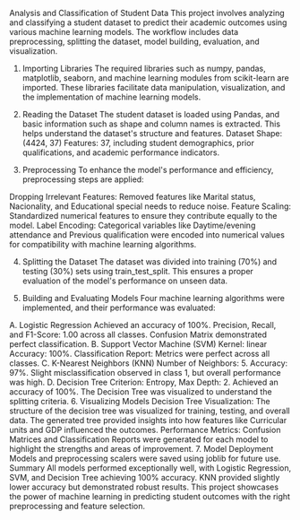 Analysis and Classification of Student Data
This project involves analyzing and classifying a student dataset to predict their academic outcomes using various machine learning models. The workflow includes data preprocessing, splitting the dataset, model building, evaluation, and visualization.

1. Importing Libraries
The required libraries such as numpy, pandas, matplotlib, seaborn, and machine learning modules from scikit-learn are imported. These libraries facilitate data manipulation, visualization, and the implementation of machine learning models.

2. Reading the Dataset
The student dataset is loaded using Pandas, and basic information such as shape and column names is extracted. This helps understand the dataset's structure and features.
Dataset Shape: (4424, 37)
Features: 37, including student demographics, prior qualifications, and academic performance indicators.

3. Preprocessing
To enhance the model's performance and efficiency, preprocessing steps are applied:

Dropping Irrelevant Features: Removed features like Marital status, Nacionality, and Educational special needs to reduce noise.
Feature Scaling: Standardized numerical features to ensure they contribute equally to the model.
Label Encoding: Categorical variables like Daytime/evening attendance and Previous qualification were encoded into numerical values for compatibility with machine learning algorithms.

4. Splitting the Dataset
The dataset was divided into training (70%) and testing (30%) sets using train_test_split.
This ensures a proper evaluation of the model's performance on unseen data.

5. Building and Evaluating Models
Four machine learning algorithms were implemented, and their performance was evaluated:

A. Logistic Regression
Achieved an accuracy of 100%.
Precision, Recall, and F1-Score: 1.00 across all classes.
Confusion Matrix demonstrated perfect classification.
B. Support Vector Machine (SVM)
Kernel: linear
Accuracy: 100%.
Classification Report: Metrics were perfect across all classes.
C. K-Nearest Neighbors (KNN)
Number of Neighbors: 5.
Accuracy: 97%.
Slight misclassification observed in class 1, but overall performance was high.
D. Decision Tree
Criterion: Entropy, Max Depth: 2.
Achieved an accuracy of 100%.
The Decision Tree was visualized to understand the splitting criteria.
6. Visualizing Models
Decision Tree Visualization: The structure of the decision tree was visualized for training, testing, and overall data. The generated tree provided insights into how features like Curricular units and GDP influenced the outcomes.
Performance Metrics: Confusion Matrices and Classification Reports were generated for each model to highlight the strengths and areas of improvement.
7. Model Deployment
Models and preprocessing scalers were saved using joblib for future use.
Summary
All models performed exceptionally well, with Logistic Regression, SVM, and Decision Tree achieving 100% accuracy. KNN provided slightly lower accuracy but demonstrated robust results. This project showcases the power of machine learning in predicting student outcomes with the right preprocessing and feature selection.
